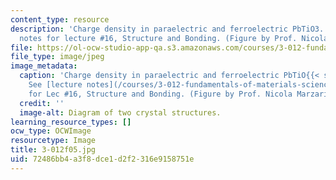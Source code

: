 ```yaml
---
content_type: resource
description: 'Charge density in paraelectric and ferroelectric PbTiO3. See lecture
  notes for lecture #16, Structure and Bonding. (Figure by Prof. Nicola Marzari.)'
file: https://ol-ocw-studio-app-qa.s3.amazonaws.com/courses/3-012-fundamentals-of-materials-science-fall-2005/72486bb4a3f8dce1d2f2316e9158751e_3-012f05.jpg
file_type: image/jpeg
image_metadata:
  caption: 'Charge density in paraelectric and ferroelectric PbTiO{{< sub "3" >}}.
    See [lecture notes](/courses/3-012-fundamentals-of-materials-science-fall-2005/pages/lecture-notes)
    for Lec #16, Structure and Bonding. (Figure by Prof. Nicola Marzari.)'
  credit: ''
  image-alt: Diagram of two crystal structures.
learning_resource_types: []
ocw_type: OCWImage
resourcetype: Image
title: 3-012f05.jpg
uid: 72486bb4-a3f8-dce1-d2f2-316e9158751e
---
```

